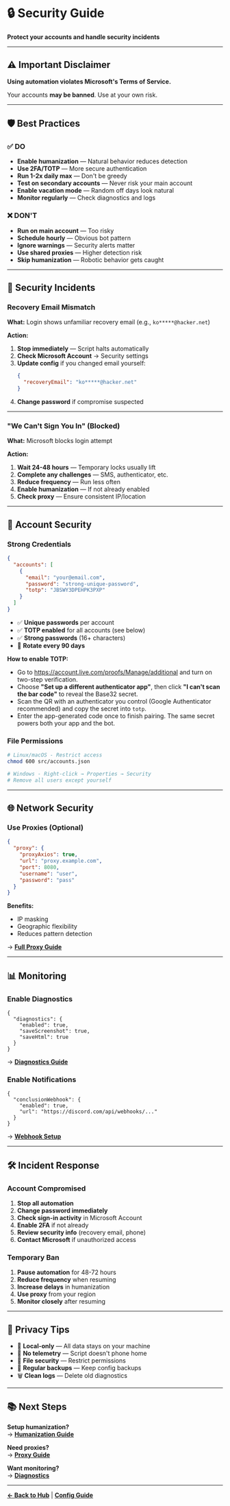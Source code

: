 # 🔒 Security Guide

**Protect your accounts and handle security incidents**

---

## ⚠️ Important Disclaimer

**Using automation violates Microsoft's Terms of Service.**

Your accounts **may be banned**. Use at your own risk.

---

## 🛡️ Best Practices

### ✅ DO

- **Enable humanization** — Natural behavior reduces detection
- **Use 2FA/TOTP** — More secure authentication
- **Run 1-2x daily max** — Don't be greedy
- **Test on secondary accounts** — Never risk your main account
- **Enable vacation mode** — Random off days look natural
- **Monitor regularly** — Check diagnostics and logs

### ❌ DON'T

- **Run on main account** — Too risky
- **Schedule hourly** — Obvious bot pattern
- **Ignore warnings** — Security alerts matter
- **Use shared proxies** — Higher detection risk
- **Skip humanization** — Robotic behavior gets caught

---

## 🚨 Security Incidents

### Recovery Email Mismatch

**What:** Login shows unfamiliar recovery email (e.g., `ko*****@hacker.net`)

**Action:**
1. **Stop immediately** — Script halts automatically
2. **Check Microsoft Account** → Security settings
3. **Update config** if you changed email yourself:
   ```json
   {
     "recoveryEmail": "ko*****@hacker.net"
   }
   ```
4. **Change password** if compromise suspected

---

### "We Can't Sign You In" (Blocked)

**What:** Microsoft blocks login attempt

**Action:**
1. **Wait 24-48 hours** — Temporary locks usually lift
2. **Complete any challenges** — SMS, authenticator, etc.
3. **Reduce frequency** — Run less often
4. **Enable humanization** — If not already enabled
5. **Check proxy** — Ensure consistent IP/location

---

## 🔐 Account Security

### Strong Credentials

```json
{
  "accounts": [
    {
      "email": "your@email.com",
      "password": "strong-unique-password",
      "totp": "JBSWY3DPEHPK3PXP"
    }
  ]
}
```

- ✅ **Unique passwords** per account
- ✅ **TOTP enabled** for all accounts (see below)
- ✅ **Strong passwords** (16+ characters)
- 🔄 **Rotate every 90 days**

**How to enable TOTP:**
- Go to https://account.live.com/proofs/Manage/additional and turn on two-step verification.
- Choose **"Set up a different authenticator app"**, then click **"I can't scan the bar code"** to reveal the Base32 secret.
- Scan the QR with an authenticator you control (Google Authenticator recommended) and copy the secret into `totp`.
- Enter the app-generated code once to finish pairing. The same secret powers both your app and the bot.

### File Permissions

```bash
# Linux/macOS - Restrict access
chmod 600 src/accounts.json

# Windows - Right-click → Properties → Security
# Remove all users except yourself
```

---

## 🌐 Network Security

### Use Proxies (Optional)

```json
{
  "proxy": {
    "proxyAxios": true,
    "url": "proxy.example.com",
    "port": 8080,
    "username": "user",
    "password": "pass"
  }
}
```

**Benefits:**
- IP masking
- Geographic flexibility
- Reduces pattern detection

→ **[Full Proxy Guide](./proxy.md)**

---

## 📊 Monitoring

### Enable Diagnostics

```jsonc
{
  "diagnostics": {
    "enabled": true,
    "saveScreenshot": true,
    "saveHtml": true
  }
}
```

→ **[Diagnostics Guide](./diagnostics.md)**

### Enable Notifications

```jsonc
{
  "conclusionWebhook": {
    "enabled": true,
    "url": "https://discord.com/api/webhooks/..."
  }
}
```

→ **[Webhook Setup](./conclusionwebhook.md)**

---

## 🛠️ Incident Response

### Account Compromised

1. **Stop all automation**
2. **Change password immediately**
3. **Check sign-in activity** in Microsoft Account
4. **Enable 2FA** if not already
5. **Review security info** (recovery email, phone)
6. **Contact Microsoft** if unauthorized access

### Temporary Ban

1. **Pause automation** for 48-72 hours
2. **Reduce frequency** when resuming
3. **Increase delays** in humanization
4. **Use proxy** from your region
5. **Monitor closely** after resuming

---

## 🔗 Privacy Tips

- 🔐 **Local-only** — All data stays on your machine
- 🚫 **No telemetry** — Script doesn't phone home
- 📁 **File security** — Restrict permissions
- 🔄 **Regular backups** — Keep config backups
- 🗑️ **Clean logs** — Delete old diagnostics

---

## 📚 Next Steps

**Setup humanization?**  
→ **[Humanization Guide](./humanization.md)**

**Need proxies?**  
→ **[Proxy Guide](./proxy.md)**

**Want monitoring?**  
→ **[Diagnostics](./diagnostics.md)**

---

**[← Back to Hub](./index.md)** | **[Config Guide](./config.md)**
